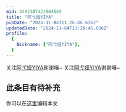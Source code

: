 ```yaml
---
mid: 3493287423904580
title: "阿弋娅YIYA"
pubDate: "2024-11-04T11:26:46.636Z"
updatedDate: "2024-11-04T11:26:46.636Z"
profile:
  {
    Nickname: ["阿弋娅YIYA"],
  }
---
```


关注[阿弋娅YIYA](https://space.bilibili.com/3493287423904580)谢谢喵~ 关注[阿弋娅YIYA](https://space.bilibili.com/3493287423904580)谢谢喵~

## 此条目有待补充
你可以在[这里](https://github.com/Yuhanawa/VTuber.ICU-Content/edit/master/v/阿弋娅YIYA/index.md)编辑本文
